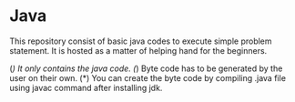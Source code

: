 # Java
This repository consist of basic java codes to execute simple problem statement.
It is hosted as a matter of helping hand for the beginners.

(*) It only contains the java code.
(*) Byte code has to be generated by the user on their own.
(*) You can create the byte code by compiling .java file using javac command after installing jdk.

